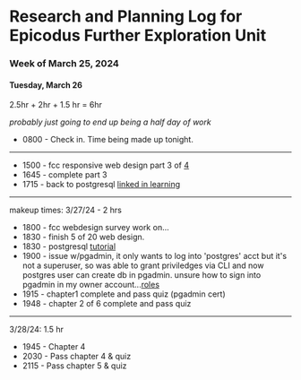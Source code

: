# Research and Planning Log for Epicodus Further Exploration Unit

### Week of March 25, 2024

#### Tuesday, March 26 
2.5hr + 2hr + 1.5 hr = 6hr

*probably just going to end up being a half day of work*

* 0800 - Check in. Time being made up tonight.
---
* 1500 - fcc responsive web design part 3 of [4](https://www.freecodecamp.org/learn/2022/responsive-web-design/)
* 1645 - complete part 3
* 1715 - back to postgresql [linked in learning](https://www.linkedin.com/learning/postgresql-essential-training-22611610/browse-the-server-with-a-graphical-interface?autoSkip=true&resume=false)
---
makeup times: 3/27/24 - 2 hrs
* 1800 - fcc webdesign survey work on...
* 1830 - finish 5 of 20 web design.
* 1830 - postgresql [tutorial](https://www.linkedin.com/learning/postgresql-essential-training-22611610/tour-the-pgadmin-interface?autoSkip=true&resume=false)
* 1900 - issue w/pgadmin, it only wants to log into 'postgres' acct but it's not a superuser, so was able to grant priviledges via CLI and now postgres user can create db in pgadmin. unsure how to sign into pgadmin in my owner account...[roles](https://docs.rackspace.com/docs/postgresql-creating-and-dropping-roles)
* 1915 - chapter1 complete and pass quiz (pgadmin cert)
* 1948 - chapter 2 of 6 complete and pass quiz
---
3/28/24: 1.5 hr
* 1945 - Chapter 4
* 2030 - Pass chapter 4 & quiz
* 2115 - Pass chapter 5 & quiz